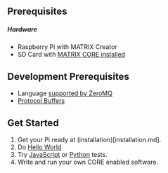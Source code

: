 ## Prerequisites

##### Hardware
* Raspberry Pi with MATRIX Creator
* SD Card with [MATRIX CORE installed](installation.md)

## Development Prerequisites

* Language [supported by ZeroMQ](http://zeromq.org/bindings:_start)
* [Protocol Buffers](https://developers.google.com/protocol-buffers/)

## Get Started
1. Get your Pi ready at (installation)[installation.md].
1. Do [Hello World](hello-world.md)
1. Try [JavaScript](../examples/jstests.md) or [Python](../examples/pytests.md) tests.
1. Write and run your own CORE enabled software.